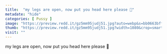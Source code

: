 ```yaml
---
title:  "my legs are open, now put you head here please 🥰"
metadate: "hide"
categories: [ Pussy ]
image: "https://preview.redd.it/gz5mm95judj51.jpg?auto=webp&s=bb0663bffee824c29d1b1e94a61c30088fa3b499"
thumb: "https://preview.redd.it/gz5mm95judj51.jpg?width=1080&crop=smart&auto=webp&s=27a10616f5481915efa17d475fe722fd74f69bcd"
visit: ""
---
```

my legs are open, now put you head here please 🥰
